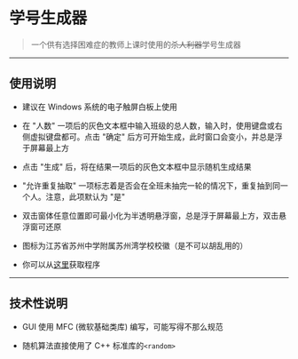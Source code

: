 # 学号生成器
> 一个供有选择困难症的教师上课时使用的~~杀人利器~~学号生成器

---

## 使用说明

* 建议在 Windows 系统的电子触屏白板上使用

* 在 \"人数\" 一项后的灰色文本框中输入班级的总人数，输入时，使用键盘或右侧虚拟键盘都可。点击 \"确定\" 后方可开始生成，此时窗口会变小，并总是浮于屏幕最上方

* 点击 \"生成\" 后，将在结果一项后的灰色文本框中显示随机生成结果

* \"允许重复抽取\" 一项标志着是否会在全班未抽完一轮的情况下，重复抽到同一个人。注意，此项默认为 \"是\"

* 双击窗体任意位置即可最小化为半透明悬浮窗，总是浮于屏幕最上方，双击悬浮窗可还原

* 图标为江苏省苏州中学附属苏州湾学校校徽（是不可以胡乱用的）

* 你可以从[这里](https://github.com/WJerryZ/Generator/releases/)获取程序

---

## 技术性说明

* GUI 使用 MFC (微软基础类库) 编写，可能写得不那么规范

* 随机算法直接使用了 C++ 标准库的`<random>`